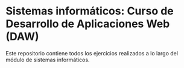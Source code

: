 # Sistemas informáticos: Curso de Desarrollo de Aplicaciones Web (DAW) 

Este repositorio contiene todos los ejercicios realizados a lo largo del módulo de sistemas informáticos. 
